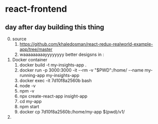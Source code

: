 # react-frontend

## day after day building this thing

0. source
    1.  https://github.com/khaledosman/react-redux-realworld-example-app/tree/master
    2.  waaaaaaaaayyyyyyyy better desigsns in : 
1. Docker container
    1.  docker build -t my-insights-app . 
    2.  docker run -p 3000:3000 -it --rm -v "$PWD":/home/ --name my-running-app my-insights-app 
    3.  docker exec -it 7d10f8a2560b  bash
    4.  node -v
    5.  npm -v
    6.  npx create-react-app insight-app
    7.  cd my-app
    8.  npm start
    9.  docker cp 7d10f8a2560b:/home/my-app  $(pwd)/v1/
2. 